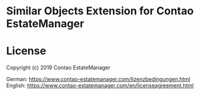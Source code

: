 # Similar Objects Extension for Contao EstateManager

# License
Copyright (c) 2019 Contao EstateManager

German: https://www.contao-estatemanager.com/lizenzbedingungen.html \
English: https://www.contao-estatemanager.com/en/licenseagreement.html
